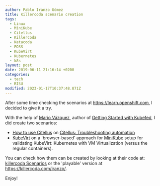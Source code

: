 ```yaml
---
author: Pablo Iranzo Gómez
title: Killercoda scenario creation
tags:
  - Linux
  - MiniKube
  - Citellus
  - Killercoda
  - Katacoda
  - FOSS
  - KubeVirt
  - Kubernetes
  - k8s
layout: post
date: 2019-06-11 21:16:14 +0200
categories:
  - tech
  - RISU
modified: 2023-01-17T10:37:48.871Z
---
```


After some time checking the scenarios at <https://learn.openshift.com>, I decided to give it a try.

With the help of [Mario Vázquez](https://linuxera.org), author of [Getting Started with Kubefed](https://learn.openshift.com/introduction/federated-clusters/), I did create two scenarios:

- [How to use Citellus](https://killercoda.com/iranzo/citellus) on [Citellus: Troubleshooting automation](https://risuorg.github.io)
- [KubeVirt](https://killercoda.com/iranzo/kubevirt) on a 'browser-based' approach for [MiniKube](https://kubevirt.io/quickstart_minikube/) setup for validating KubeVirt: Kubernetes with VM Virtualization (versus the regular containers).

You can check how them can be created by looking at their code at: [killercoda Scenarios](https://github.com/iranzo/katacoda-scenarios) or the 'playable' version at <https://killercoda.com/iranzo/>.

Enjoy!
